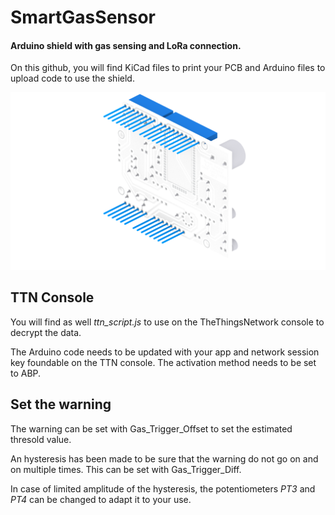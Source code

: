 # SmartGasSensor
#### Arduino shield with gas sensing and LoRa connection.

On this github, you will find KiCad files to print your PCB and Arduino files to upload code to use the shield.

![](https://github.com/noeltaillardat/SmartGasSensor/blob/master/homemade%C2%B5Shield-shiny.png "Shield")

## TTN Console
You will find as well *ttn_script.js* to use on the TheThingsNetwork console to decrypt the data.

The Arduino code needs to be updated with your app and network session key foundable on the TTN console.
The activation method needs to be set to ABP. 

## Set the warning
The warning can be set with Gas_Trigger_Offset to set the estimated thresold value.

An hysteresis has been made to be sure that the warning do not go on and on multiple times. 
This can be set with Gas_Trigger_Diff.

In case of limited amplitude of the hysteresis, the potentiometers *PT3* and *PT4* can be changed to adapt it to your use.

